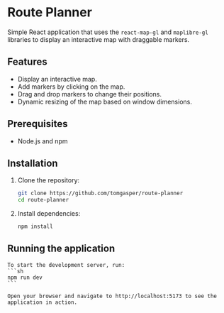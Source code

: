 # Route Planner
Simple React application that uses the `react-map-gl` and `maplibre-gl` libraries to display an interactive map with draggable markers.

## Features

- Display an interactive map.
- Add markers by clicking on the map.
- Drag and drop markers to change their positions.
- Dynamic resizing of the map based on window dimensions.

## Prerequisites

- Node.js and npm

## Installation

1. Clone the repository:

   ```sh
   git clone https://github.com/tomgasper/route-planner
   cd route-planner
   ```

2. Install dependencies:

    ```sh
    npm install
    ```

## Running the application

    To start the development server, run:
    ```sh
    npm run dev
    ```

    Open your browser and navigate to http://localhost:5173 to see the application in action.
